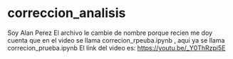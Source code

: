 # correccion_analisis
Soy Alan Perez
El archivo le cambie de nombre porque recien me doy cuenta que en el video
se llama correcion_rpeuba.ipynb , aqui ya se llama correcion_prueba.ipynb
El link del video es: https://youtu.be/_Y0ThRzpi5E
